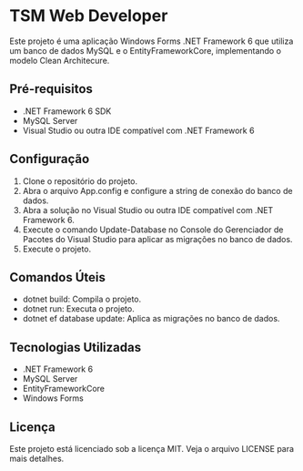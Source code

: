 # TSM Web Developer
Este projeto é uma aplicação Windows Forms .NET Framework 6 que utiliza um banco de dados MySQL e o EntityFrameworkCore, implementando o modelo Clean Architecure.

## Pré-requisitos
* .NET Framework 6 SDK
* MySQL Server
* Visual Studio ou outra IDE compatível com .NET Framework 6
## Configuração
1. Clone o repositório do projeto.
2. Abra o arquivo App.config e configure a string de conexão do banco de dados.
3. Abra a solução no Visual Studio ou outra IDE compatível com .NET Framework 6.
4. Execute o comando Update-Database no Console do Gerenciador de Pacotes do Visual Studio para aplicar as migrações no banco de dados.
5. Execute o projeto.
## Comandos Úteis
* dotnet build: Compila o projeto.
* dotnet run: Executa o projeto.
* dotnet ef database update: Aplica as migrações no banco de dados.
## Tecnologias Utilizadas
* .NET Framework 6
* MySQL Server
* EntityFrameworkCore
* Windows Forms
## Licença
Este projeto está licenciado sob a licença MIT. Veja o arquivo LICENSE para mais detalhes.
